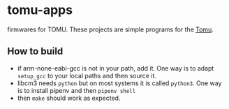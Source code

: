 # tomu-apps
firmwares for TOMU. These projects are simple programs for the [Tomu](http://tomu.im).

## How to build

- if arm-none-eabi-gcc is not in your path, add it. One way is to adapt `setup_gcc` to your local paths and then source it.
- libcm3 needs `python` but on most systems it is called `python3`. One way is to install pipenv and then `pipenv shell`
- then `make` should work as expected.